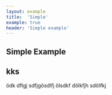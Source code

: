 ```yaml
---
layout: example
title:  'Simple'
example: true
header: 'Simple example'
---
```

## Simple Example
## kks
ödk
dflgj 
sdfjgösdlfj ölsdkf dölkfjh sdölfkj
